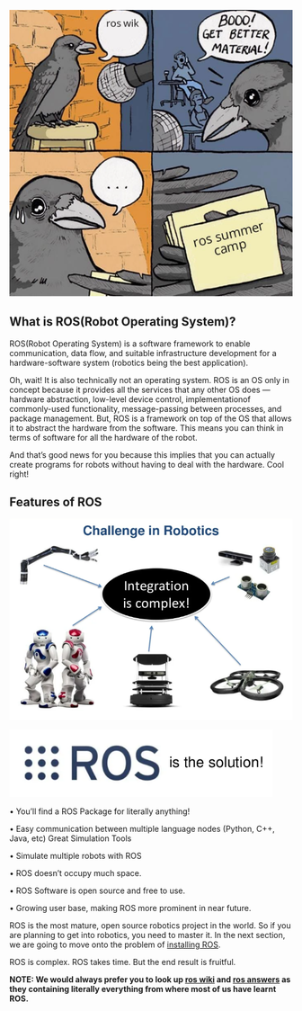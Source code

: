 ![Intro](ROS_Intro.png)

## What is ROS(Robot Operating System)?

ROS(Robot Operating System) is a software framework to enable communication, data flow, and suitable infrastructure development for a hardware-software system (robotics being the best application).

Oh, wait! It is also technically not an operating system. ROS is an OS only in concept because it provides all the services that any other OS does — hardware abstraction, low-level device control, implementationof commonly-used functionality, message-passing between processes, and package management. But, ROS is a framework on top of the OS that allows it to abstract the hardware from the software. This means you can think in terms of software for
all the hardware of the robot.

And that’s good news for you because this implies that you can actually create programs for robots without having to deal with the hardware. Cool right!

## Features of ROS

![Need for ROS](Need_for_ROS-1.png)

![Need for ROS](Need_for_ROS-2.png)



•	You’ll find a ROS Package for literally anything!


•	Easy communication between multiple language nodes (Python, C++, Java, etc) Great Simulation Tools


•	Simulate multiple robots with ROS 


•	ROS doesn’t occupy much space.


•	ROS Software is open source and free to use.


•	Growing user base, making ROS more prominent in near future.


ROS is the most mature, open source robotics project in the world. So if you are planning to get into robotics, you need to master it. 
In the next section, we are going to move onto the problem of 
[installing ROS](https://github.com/Robotics-Club-IIT-BHU/ROS-Specialization-22/blob/main/week1/Installation.md).


ROS is complex. ROS takes time. But the end result is fruitful.


**NOTE: We would always prefer you to look up 
[ros wiki](http://wiki.ros.org/Documentation)
and 
[ros answers](https://answers.ros.org/questions/)
as they containing literally everything from where most of us have learnt ROS.**
